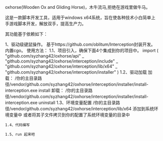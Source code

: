 oxhorse(Wooden Ox and Gliding Horse)，木牛流马,拒绝在游戏里做牛马。

这是一款脚本开发工具，适用于windows x64系统，旨在使各种技术小白简单上手游戏脚本开发，解放双手，提高生产力。


其功能基于依赖如下：

1、驱动级键鼠操作。
    基于https://github.com/oblitum/Interception封装开发。内置cgo。
   使用方法：
   1.1、项目引入，确保下面4个集成到你的项目中。
        import (
            "github.com/syzhang42/oxhorse/api"
            _ "github.com/syzhang42/oxhorse/interception/include"
            _ "github.com/syzhang42/oxhorse/interception/lib/x64"
            _ "github.com/syzhang42/oxhorse/interception/installer"
        )
    1.2、驱动加载
      加载：  /你的主目录路径/vendor/github.com/syzhang42/oxhorse/interception/installer/install-interception.exe install
      卸载：  /你的主目录路径/vendor/github.com/syzhang42/oxhorse/interception/installer/install-interception.exe uninstall
    1.3、环境变量配置
        /你的主目录路径/vendor/github.com/syzhang42/oxhorse/interception/lib/x64  添加到系统环境变量中
        或者将其子文件拷贝到你的配置了系统环境变量的目录中

    1.4、代码编写

    1.5、run 起来吧

    
